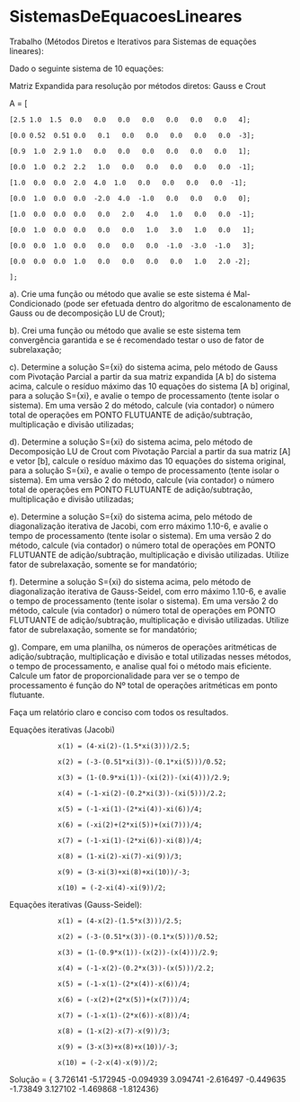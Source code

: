 SistemasDeEquacoesLineares
==========================
Trabalho   (Métodos Diretos e Iterativos para Sistemas de equações lineares):

Dado o seguinte sistema de 10 equações:

           

Matriz Expandida para resolução por métodos diretos: Gauss e Crout

A = [

    [2.5 1.0  1.5  0.0   0.0   0.0   0.0   0.0   0.0   0.0   4];

    [0.0 0.52  0.51 0.0   0.1   0.0   0.0   0.0   0.0   0.0  -3];

    [0.9  1.0  2.9 1.0   0.0   0.0   0.0   0.0   0.0   0.0   1];

    [0.0  1.0  0.2  2.2   1.0   0.0   0.0   0.0   0.0   0.0  -1];

    [1.0  0.0  0.0  2.0  4.0  1.0   0.0   0.0   0.0   0.0  -1];

    [0.0  1.0  0.0  0.0  -2.0  4.0  -1.0   0.0   0.0   0.0   0];

    [1.0  0.0  0.0  0.0   0.0   2.0   4.0   1.0   0.0   0.0  -1];

    [0.0  1.0  0.0  0.0   0.0   0.0   1.0   3.0   1.0   0.0   1];

    [0.0  0.0  1.0  0.0   0.0   0.0   0.0  -1.0  -3.0  -1.0   3];

    [0.0  0.0  0.0  1.0   0.0   0.0   0.0   0.0   1.0   2.0 -2];

    ];

 

a). Crie uma função ou método que avalie se este sistema é Mal-Condicionado (pode ser efetuada dentro do algoritmo de escalonamento de Gauss ou de decomposição LU de Crout);

b). Crei uma função ou método que avalie se este sistema tem convergência garantida e se é recomendado testar o uso de fator de subrelaxação;

c). Determine a solução S={xi} do sistema acima, pelo método de Gauss com Pivotação Parcial a partir da sua matriz expandida [A b] do sistema acima, calcule o resíduo máximo das 10 equações do sistema       [A b] original, para a solução S={xi}, e avalie o tempo de processamento (tente isolar o sistema). Em uma versão 2 do método, calcule (via contador) o número total de operações em PONTO FLUTUANTE de adição/subtração, multiplicação e divisão utilizadas;

d). Determine a solução S={xi} do sistema acima, pelo método de Decomposição LU de Crout com Pivotação Parcial a partir da sua matriz [A] e vetor [b], calcule o resíduo máximo das 10 equações do sistema original, para a solução S={xi}, e avalie o tempo de processamento (tente isolar o sistema). Em uma versão 2 do método, calcule (via contador) o número total de operações em PONTO FLUTUANTE de adição/subtração, multiplicação e divisão utilizadas;

e). Determine a solução S={xi} do sistema acima, pelo método de diagonalização iterativa de Jacobi, com erro máximo 1.10-6, e avalie o tempo de processamento (tente isolar o sistema). Em uma versão 2 do método, calcule (via contador) o número total de operações em PONTO FLUTUANTE de adição/subtração, multiplicação e divisão utilizadas. Utilize fator de subrelaxação, somente se for mandatório;

f). Determine a solução S={xi} do sistema acima, pelo método de diagonalização iterativa de Gauss-Seidel, com erro máximo 1.10-6, e avalie o tempo de processamento (tente isolar o sistema). Em uma versão 2 do método, calcule (via contador) o número total de operações em PONTO FLUTUANTE de adição/subtração, multiplicação e divisão utilizadas. Utilize fator de subrelaxação, somente se for mandatório;

g). Compare, em uma planilha, os números de operações aritméticas de adição/subtração, multiplicação e divisão e total utilizadas nesses métodos, o tempo de processamento, e analise qual foi o método mais eficiente.  Calcule um fator de proporcionalidade para ver se o tempo de processamento é função do Nº total de operações aritméticas em ponto flutuante.

 

Faça um relatório claro e conciso com todos os resultados.

 

 

 

Equações iterativas (Jacobi)

                x(1) = (4-xi(2)-(1.5*xi(3)))/2.5;

                x(2) = (-3-(0.51*xi(3))-(0.1*xi(5)))/0.52;

                x(3) = (1-(0.9*xi(1))-(xi(2))-(xi(4)))/2.9;

                x(4) = (-1-xi(2)-(0.2*xi(3))-(xi(5)))/2.2;

                x(5) = (-1-xi(1)-(2*xi(4))-xi(6))/4;

                x(6) = (-xi(2)+(2*xi(5))+(xi(7)))/4;

                x(7) = (-1-xi(1)-(2*xi(6))-xi(8))/4;

                x(8) = (1-xi(2)-xi(7)-xi(9))/3;

                x(9) = (3-xi(3)+xi(8)+xi(10))/-3;

                x(10) = (-2-xi(4)-xi(9))/2;

 

Equações iterativas (Gauss-Seidel):

                x(1) = (4-x(2)-(1.5*x(3)))/2.5;

                x(2) = (-3-(0.51*x(3))-(0.1*x(5)))/0.52;

                x(3) = (1-(0.9*x(1))-(x(2))-(x(4)))/2.9;

                x(4) = (-1-x(2)-(0.2*x(3))-(x(5)))/2.2;

                x(5) = (-1-x(1)-(2*x(4))-x(6))/4;

                x(6) = (-x(2)+(2*x(5))+(x(7)))/4;

                x(7) = (-1-x(1)-(2*x(6))-x(8))/4;

                x(8) = (1-x(2)-x(7)-x(9))/3;

                x(9) = (3-x(3)+x(8)+x(10))/-3;

                x(10) = (-2-x(4)-x(9))/2;

 

 

Solução  = { 3.726141  -5.172945  -0.094939   3.094741  -2.616497  -0.449635  -1.73849  3.127102  -1.469868  -1.812436}
